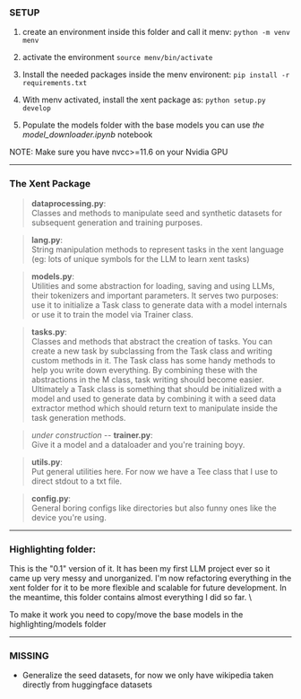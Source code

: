 ### SETUP

1. create an environment inside this folder and call it menv: `python -m venv menv`

2. activate the environment `source menv/bin/activate`

3. Install the needed packages inside the menv environent: `pip install -r requirements.txt`

4. With menv activated, install the xent package as: `python setup.py develop`

5. Populate the models folder with the base models you can use *the model_downloader.ipynb* notebook

NOTE: Make sure you have nvcc>=11.6 on your Nvidia GPU

-----

### The Xent Package

> **dataprocessing.py**: \
Classes and methods to manipulate seed and synthetic datasets for subsequent generation and training purposes.

> **lang.py**: \
String manipulation methods to represent tasks in the xent language (eg: lots of unique symbols for the LLM to learn xent tasks)

>**models.py**: \
Utilities and some abstraction for loading, saving and using LLMs, their tokenizers and important parameters.     It serves two purposes: use it to initialize a Task class to generate data with a model internals or use it to train the model via Trainer class.

>**tasks.py**: \
Classes and methods that abstract the creation of tasks. You can create a new task by subclassing from the Task class and writing custom methods in it. The Task class has some handy methods to help you write down everything. By combining these with the abstractions in the M class, task writing should become easier. Ultimately a Task class is something that should be initialized with a model and used to generate data by combining it with a seed data extractor method which should return text to manipulate inside the task generation methods.

>*under construction* -- **trainer.py**: \
Give it a model and a dataloader and you're training boyy.

>**utils.py**: \
Put general utilities here. For now we have a Tee class that I use to direct stdout to a txt file.

>**config.py**: \
General boring configs like directories but also funny ones like the device you're using. 

--------------------

### Highlighting folder:
This is the "0.1" version of it. It has been my first LLM project ever so it came up very messy and unorganized. I'm now refactoring everything in the xent folder for it to be more flexible and scalable for future development. In the meantime, this folder contains almost everything I did so far. \

To make it work you need to copy/move the base models in the highlighting/models folder 

--------

### MISSING

- Generalize the seed datasets, for now we only have wikipedia taken directly from huggingface datasets 
